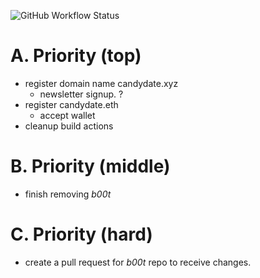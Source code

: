 
![GitHub Workflow Status](https://img.shields.io/github/workflow/status/elasticdotventures/candydated0txyz/build)

# A. Priority (top)
* register domain name candydate.xyz
    * newsletter signup. ?
* register candydate.eth
    * accept wallet
* cleanup build actions

# B. Priority (middle)
* finish removing _b00t_

# C. Priority (hard)
* create a pull request for _b00t_ repo to receive changes. 

